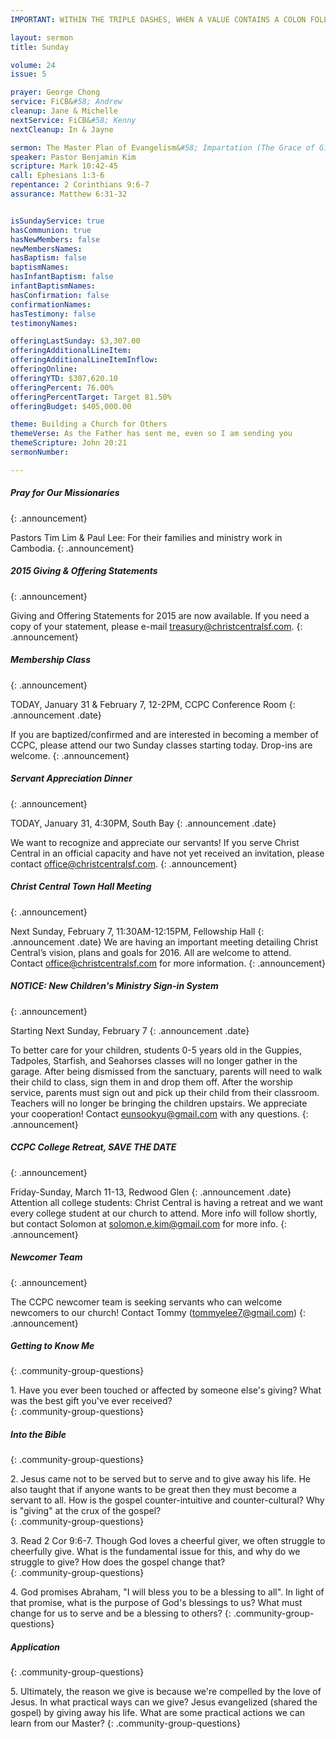 ```yaml
---
IMPORTANT: WITHIN THE TRIPLE DASHES, WHEN A VALUE CONTAINS A COLON FOLLOWED BY A SPACE, YOU MUST USE &#58; INSTEAD OF THE COLON

layout: sermon
title: Sunday

volume: 24
issue: 5

prayer: George Chong
service: FiCB&#58; Andrew
cleanup: Jane & Michelle
nextService: FiCB&#58; Kenny
nextCleanup: In & Jayne

sermon: The Master Plan of Evangelism&#58; Impartation (The Grace of Giving)
speaker: Pastor Benjamin Kim
scripture: Mark 10:42-45
call: Ephesians 1:3-6
repentance: 2 Corinthians 9:6-7
assurance: Matthew 6:31-32


isSundayService: true
hasCommunion: true
hasNewMembers: false
newMembersNames:
hasBaptism: false
baptismNames: 
hasInfantBaptism: false
infantBaptismNames: 
hasConfirmation: false
confirmationNames: 
hasTestimony: false
testimonyNames:

offeringLastSunday: $3,307.00
offeringAdditionalLineItem: 
offeringAdditionalLineItemInflow: 
offeringOnline: 
offeringYTD: $307,620.10
offeringPercent: 76.00%
offeringPercentTarget: Target 81.50%
offeringBudget: $405,000.00

theme: Building a Church for Others
themeVerse: As the Father has sent me, even so I am sending you
themeScripture: John 20:21
sermonNumber:

---
```


##### Pray for Our Missionaries
{: .announcement}

Pastors Tim Lim & Paul Lee: For their families and ministry work in Cambodia.
{: .announcement} 

##### 2015 Giving & Offering Statements
{: .announcement}

Giving and Offering Statements for 2015 are now available. If you need a copy of your statement, please e-mail treasury@christcentralsf.com.
{: .announcement} 

##### Membership Class
{: .announcement}

TODAY, January 31 & February 7, 12-2PM, CCPC Conference Room
{: .announcement .date}

If you are baptized/confirmed and are interested in becoming a member of CCPC, please attend our two Sunday classes starting today. Drop-ins are welcome.
{: .announcement} 

##### Servant Appreciation Dinner
{: .announcement}

TODAY, January 31, 4:30PM, South Bay
{: .announcement .date}

We want to recognize and appreciate our servants! If you serve Christ Central in an official capacity and have not yet received an invitation, please contact office@christcentralsf.com.
{: .announcement} 

##### Christ Central Town Hall Meeting
{: .announcement}

Next Sunday, February 7, 11:30AM-12:15PM, Fellowship Hall
{: .announcement .date}
We are having an important meeting detailing Christ Central’s vision, plans and goals for 2016. All are welcome to attend. Contact office@christcentralsf.com for more information.
{: .announcement} 

##### NOTICE: New Children's Ministry Sign-in System
{: .announcement}

Starting Next Sunday, February 7 
{: .announcement .date}

To better care for your children, students 0-5 years old in the Guppies, Tadpoles, Starfish, and Seahorses classes will no longer gather in the garage. After being dismissed from the sanctuary, parents will need to walk their child to class, sign them in and drop them off. After the worship service, parents must sign out and pick up their child from their classroom. Teachers will no longer be bringing the children upstairs. We appreciate your cooperation! Contact eunsookyu@gmail.com with any questions.
{: .announcement} 

##### CCPC College Retreat, SAVE THE DATE
{: .announcement}

Friday-Sunday, March 11-13, Redwood Glen
{: .announcement .date}
Attention all college students: Christ Central is having a retreat and we want every college student at our church to attend. More info will follow shortly, but contact Solomon at solomon.e.kim@gmail.com for more info.
{: .announcement} 

##### Newcomer Team
{: .announcement}

The CCPC newcomer team is seeking servants who can welcome newcomers to our church! Contact Tommy (tommyelee7@gmail.com)
{: .announcement} 

##### Getting to Know Me
{: .community-group-questions}

1\. Have you ever been touched or affected by someone else's giving? What was the best gift you've ever received?  
{: .community-group-questions}

##### Into the Bible
{: .community-group-questions}

2\. Jesus came not to be served but to serve and to give away his life. He also taught that if anyone wants to be great then they must become a servant to all. How is the gospel counter-intuitive and counter-cultural? Why is "giving" at the crux of the gospel?   
{: .community-group-questions}

3\. Read 2 Cor 9:6-7. Though God loves a cheerful giver, we often struggle to cheerfully give. What is the fundamental issue for this, and why do we struggle to give? How does the gospel change that?  
{: .community-group-questions}

4\. God promises Abraham, "I will bless you to be a blessing to all". In light of that promise, what is the purpose of God's blessings to us? What must change for us to serve and be a blessing to others? 
{: .community-group-questions}

##### Application
{: .community-group-questions}

5\. Ultimately, the reason we give is because we're compelled by the love of Jesus. In what practical ways can we give? Jesus evangelized (shared the gospel) by giving away his life. What are some practical actions we can learn from our Master?
{: .community-group-questions}